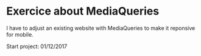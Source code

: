 # Exercice about MediaQueries

I have to adjust an existing website with MediaQueries to make it reponsive for mobile.

Start project: 01/12/2017
